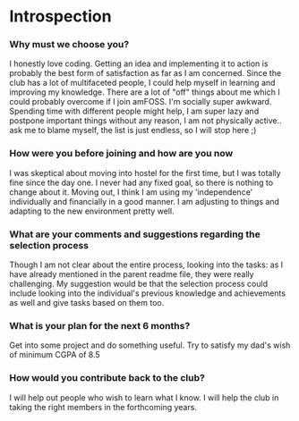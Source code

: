 # Introspection

### Why must we choose you?
I honestly love coding. Getting an idea and implementing it to action is probably the best form of satisfaction as far as I am concerned. Since the club has a lot of multifaceted people, I could help myself in learning and improving my knowledge. There are a lot of "off" things about me which I could probably overcome if I join amFOSS. I'm socially super awkward. Spending time with different people might help, I am super lazy and postpone important things without any reason, I am not physically active.. ask me to blame myself, the list is just endless, so I will stop here ;)

### How were you before joining and how are you now
I was skeptical about moving into hostel for the first time, but I was totally fine since the day one. I never had any fixed goal, so there is nothing to change about it. Moving out, I think I am using my 'independence' individually and financially in a good manner. I am adjusting to things and adapting to the new environment pretty well. 

### What are your comments and suggestions regarding the selection process
Though I am not clear about the entire process, looking into the tasks: as I have already mentioned in the parent readme file, they were really challenging. My suggestion would be that the selection process could include looking into the individual's previous knowledge and achievements as well and give tasks based on them too.

### What is your plan for the next 6 months? 
Get into some project and do something useful. Try to satisfy my dad's wish of minimum CGPA of 8.5

### How would you contribute back to the club?
I will help out people who wish to learn what I know. I will help the club in taking the right members in the forthcoming years. 

